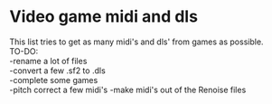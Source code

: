# Video game midi and dls
This list tries to get as many midi's and dls' from games as possible.                                                                                                                                        
TO-DO:                                         
-rename a lot of files                                 
-convert a few .sf2 to .dls                                   
-complete some games                                 
-pitch correct a few midi's
-make midi's out of the Renoise files
